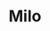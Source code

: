 ---
layout: prefab
title: Milo
data_file: Milo
parent: Prefabs
nav_exclude: true
search_exclude: false
---
